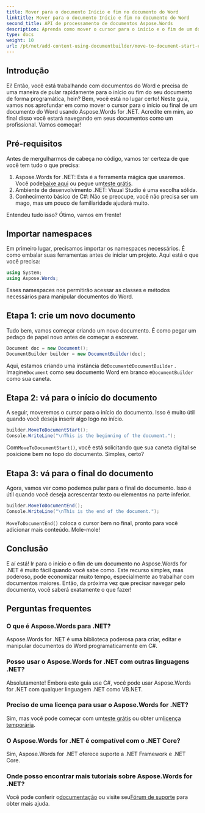 ```yaml
---
title: Mover para o documento Início e fim no documento do Word
linktitle: Mover para o documento Início e fim no documento do Word
second_title: API de processamento de documentos Aspose.Words
description: Aprenda como mover o cursor para o início e o fim de um documento do Word usando Aspose.Words for .NET. Um guia completo com instruções passo a passo e exemplos.
type: docs
weight: 10
url: /pt/net/add-content-using-documentbuilder/move-to-document-start-end/
---
```

## Introdução

Ei! Então, você está trabalhando com documentos do Word e precisa de uma maneira de pular rapidamente para o início ou fim do seu documento de forma programática, hein? Bem, você está no lugar certo! Neste guia, vamos nos aprofundar em como mover o cursor para o início ou final de um documento do Word usando Aspose.Words for .NET. Acredite em mim, ao final disso você estará navegando em seus documentos como um profissional. Vamos começar!

## Pré-requisitos

Antes de mergulharmos de cabeça no código, vamos ter certeza de que você tem tudo o que precisa:

1.  Aspose.Words for .NET: Esta é a ferramenta mágica que usaremos. Você pode[baixe aqui](https://releases.aspose.com/words/net/) ou pegue um[teste grátis](https://releases.aspose.com/).
2. Ambiente de desenvolvimento .NET: Visual Studio é uma escolha sólida.
3. Conhecimento básico de C#: Não se preocupe, você não precisa ser um mago, mas um pouco de familiaridade ajudará muito.

Entendeu tudo isso? Ótimo, vamos em frente!

## Importar namespaces

Em primeiro lugar, precisamos importar os namespaces necessários. É como embalar suas ferramentas antes de iniciar um projeto. Aqui está o que você precisa:

```csharp
using System;
using Aspose.Words;
```

Esses namespaces nos permitirão acessar as classes e métodos necessários para manipular documentos do Word.

## Etapa 1: crie um novo documento

Tudo bem, vamos começar criando um novo documento. É como pegar um pedaço de papel novo antes de começar a escrever.

```csharp
Document doc = new Document();
DocumentBuilder builder = new DocumentBuilder(doc);
```

 Aqui, estamos criando uma instância de`Document`e`DocumentBuilder` . Imagine`Document` como seu documento Word em branco e`DocumentBuilder` como sua caneta.

## Etapa 2: vá para o início do documento

A seguir, moveremos o cursor para o início do documento. Isso é muito útil quando você deseja inserir algo logo no início.

```csharp
builder.MoveToDocumentStart();
Console.WriteLine("\nThis is the beginning of the document.");
```

 Com`MoveToDocumentStart()`, você está solicitando que sua caneta digital se posicione bem no topo do documento. Simples, certo?

## Etapa 3: vá para o final do documento

Agora, vamos ver como podemos pular para o final do documento. Isso é útil quando você deseja acrescentar texto ou elementos na parte inferior.

```csharp
builder.MoveToDocumentEnd();
Console.WriteLine("\nThis is the end of the document.");
```

`MoveToDocumentEnd()` coloca o cursor bem no final, pronto para você adicionar mais conteúdo. Mole-mole!

## Conclusão

E aí está! Ir para o início e o fim de um documento no Aspose.Words for .NET é muito fácil quando você sabe como. Este recurso simples, mas poderoso, pode economizar muito tempo, especialmente ao trabalhar com documentos maiores. Então, da próxima vez que precisar navegar pelo documento, você saberá exatamente o que fazer!

## Perguntas frequentes

### O que é Aspose.Words para .NET?  
Aspose.Words for .NET é uma biblioteca poderosa para criar, editar e manipular documentos do Word programaticamente em C#.

### Posso usar o Aspose.Words for .NET com outras linguagens .NET?  
Absolutamente! Embora este guia use C#, você pode usar Aspose.Words for .NET com qualquer linguagem .NET como VB.NET.

### Preciso de uma licença para usar o Aspose.Words for .NET?  
 Sim, mas você pode começar com um[teste grátis](https://releases.aspose.com/) ou obter um[licença temporária](https://purchase.aspose.com/temporary-license/).

### O Aspose.Words for .NET é compatível com o .NET Core?  
Sim, Aspose.Words for .NET oferece suporte a .NET Framework e .NET Core.

### Onde posso encontrar mais tutoriais sobre Aspose.Words for .NET?  
Você pode conferir o[documentação](https://reference.aspose.com/words/net/) ou visite seu[Fórum de suporte](https://forum.aspose.com/c/words/8) para obter mais ajuda.
